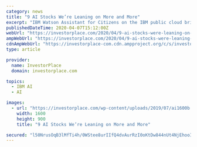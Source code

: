 ```yaml
---
category: news
title: "9 AI Stocks We’re Leaning on More and More"
excerpt: "IBM Watson Assistant for Citizens on the IBM public cloud brings together Watson Assistant, Natural Language Processing capabilities from IBM Research, and state-of-art enterprise AI search capabilities with Watson Discovery, to understand and respond to common questions about COVID-19. It’s always great when big corporations give back to the ..."
publishedDateTime: 2020-04-07T15:12:00Z
webUrl: "https://investorplace.com/2020/04/9-ai-stocks-were-leaning-on-more-and-more/"
ampWebUrl: "https://investorplace.com/2020/04/9-ai-stocks-were-leaning-on-more-and-more/amp/"
cdnAmpWebUrl: "https://investorplace-com.cdn.ampproject.org/c/s/investorplace.com/2020/04/9-ai-stocks-were-leaning-on-more-and-more/amp/"
type: article

provider:
  name: InvestorPlace
  domain: investorplace.com

topics:
  - IBM AI
  - AI

images:
  - url: "https://investorplace.com/wp-content/uploads/2019/07/ai1600b.jpg"
    width: 1600
    height: 900
    title: "9 AI Stocks We’re Leaning on More and More"

secured: "l50NrusOqB3lMfTi4h/0WStee8urIIfQ4dvAurRzI0oKtDw844nUt4NjEhooIv0U4uf9HQn3t5O/HOdim+fsXW3xRgK69OpoH+O0cgMKO5IDktDbm6GNwaqls5JpFEWlcpfo/KWiMsamjYCG9Xa2ytEZhmc3PjJPUZ7u73wAt6UPJvF6aCg6zYYcBmD7CTIUkqneBhj4LCnswQMwfiEgwwbNA1CQJRevQHuwJJOA39O7JvRrYFKMdNfbqnk4VTGmd5EZaRn8mQfXk93tLXI7vvVQWfD3QAGM5WqdZiREkKSm6r82wmkc+J9OAs62JmkE;l4JFnm0Qb4dQo+A3f7+Q7w=="
---
```


